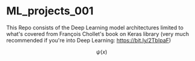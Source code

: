 # ML_projects_001
This Repo consists of the Deep Learning 
model architectures limited to what's covered
from François Chollet's book on Keras library 
(very much recommended if you're into Deep Learning: https://bit.ly/2TbIpaF)

$$\psi(x)$$
